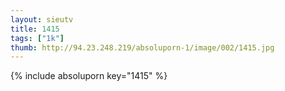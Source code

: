 ```yaml
--- 
layout: sieutv
title: 1415
tags: ["1k"]
thumb: http://94.23.248.219/absoluporn-1/image/002/1415.jpg
---
```

{% include absoluporn key="1415" %} 
